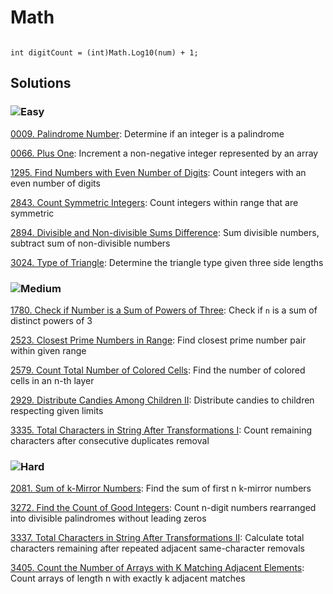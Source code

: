 # Math

```#csharp

int digitCount = (int)Math.Log10(num) + 1;

```


## Solutions

### ![Easy](https://img.shields.io/badge/Easy-46c6c2)

[0009. Palindrome Number](/Math%2F0009.%20Palindrome%20Number): Determine if an integer is a palindrome

[0066. Plus One](/Math%2F0066.%20Plus%20One): Increment a non-negative integer represented by an array

[1295. Find Numbers with Even Number of Digits](/Math%2F1295.%20Find%20Numbers%20with%20Even%20Number%20of%20Digits): Count integers with an even number of digits

[2843. Count Symmetric Integers](/Math%2F2843.%20Count%20Symmetric%20Integers): Count integers within range that are symmetric

[2894. Divisible and Non-divisible Sums Difference](/Math%2F2894.%20Divisible%20and%20Non-divisible%20Sums%20Difference): Sum divisible numbers, subtract sum of non-divisible numbers

[3024. Type of Triangle](/Math%2F3024.%20Type%20of%20Triangle): Determine the triangle type given three side lengths

### ![Medium](https://img.shields.io/badge/Medium-fac31d)

[1780. Check if Number is a Sum of Powers of Three](/Math%2F1780.%20Check%20if%20Number%20is%20a%20Sum%20of%20Powers%20of%20Three): Check if `n` is a sum of distinct powers of 3

[2523. Closest Prime Numbers in Range](/Math%2F2523.%20Closest%20Prime%20Numbers%20in%20Range): Find closest prime number pair within given range

[2579. Count Total Number of Colored Cells](/Math%2F2579.%20Count%20Total%20Number%20of%20Colored%20Cells): Find the number of colored cells in an n-th layer

[2929. Distribute Candies Among Children II](/Math%2F2929.%20Distribute%20Candies%20Among%20Children%20II): Distribute candies to children respecting given limits

[3335. Total Characters in String After Transformations I](/Math%2F3335.%20Total%20Characters%20in%20String%20After%20Transformations%20I): Count remaining characters after consecutive duplicates removal

### ![Hard](https://img.shields.io/badge/Hard-f8615c)

[2081. Sum of k-Mirror Numbers](/Math%2F2081.%20Sum%20of%20k-Mirror%20Numbers): Find the sum of first n k-mirror numbers

[3272. Find the Count of Good Integers](/Math%2F3272.%20Find%20the%20Count%20of%20Good%20Integers): Count n-digit numbers rearranged into divisible palindromes without leading zeros

[3337. Total Characters in String After Transformations II](/Math%2F3337.%20Total%20Characters%20in%20String%20After%20Transformations%20II): Calculate total characters remaining after repeated adjacent same-character removals

[3405. Count the Number of Arrays with K Matching Adjacent Elements](/Math%2F3405.%20Count%20the%20Number%20of%20Arrays%20with%20K%20Matching%20Adjacent%20Elements): Count arrays of length n with exactly k adjacent matches
